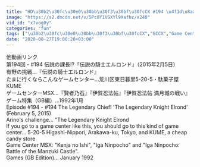```yaml
---
title: "HD\u30b2\u30fc\u30e0\u30bb\u30f3\u30bf\u30fcCX #194 \u4f1d\u8aac\u306e\u8ab2\u9577!\u300c\u4f1d\u8aac\u306e\u9a0e\u58eb\u30a8\u30eb\u30ed\u30f3\u30c9\u300dRetro Game Master Game Center CXb"
image: "https://s2.dmcdn.net/v/SPc8Y1VGXYl9Xafbz/x240"
vid_id: "x7vog0y"
categories: "fun"
tags: ["\u30b2\u30fc\u30e0\u30bb\u30f3\u30bf\u30fcCX","GCCX","Game Center CX"]
date: "2020-08-27T19:00:20+03:00"
---
```

他動画リンク  <br>第194回 - #194 伝説の課長!?「伝説の騎士エルロンド」（2015年2月5日）  <br>有野の挑戦…『伝説の騎士エルロンド』  <br>たまに行くならこんなゲームセンター…荒川区東日暮里5-20-5・駄菓子屋 KUME  <br>ゲームセンターMSX…『賢者乃石』『伊賀忍法帖』『伊賀忍法帖 満月城の戦い』  <br>ゲーム特集（GB編）…1992年1月  <br>Episode #194 - #194 The Legendary Chief! 'The Legendary Knight Elrond' (February 5, 2015)  <br>Arino's challenge... &quot;The Legendary Knight Elrond  <br>If you go to a game center like this, you should go to this kind of game center... 5-20-5 Higashi-Nippori, Arakawa-ku, Tokyo, and KUME, a cheap candy store  <br>Game Center MSX: &quot;Kenja no Ishi&quot;, &quot;Iga Ninpocho&quot; and &quot;Iga Ninpocho: Battle of the Manzuki Castle&quot;.  <br>Games (GB Edition)... January 1992
